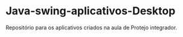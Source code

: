 # Java-swing-aplicativos-Desktop
Repositório para os aplicativos criados na aula de Protejo integrador.
